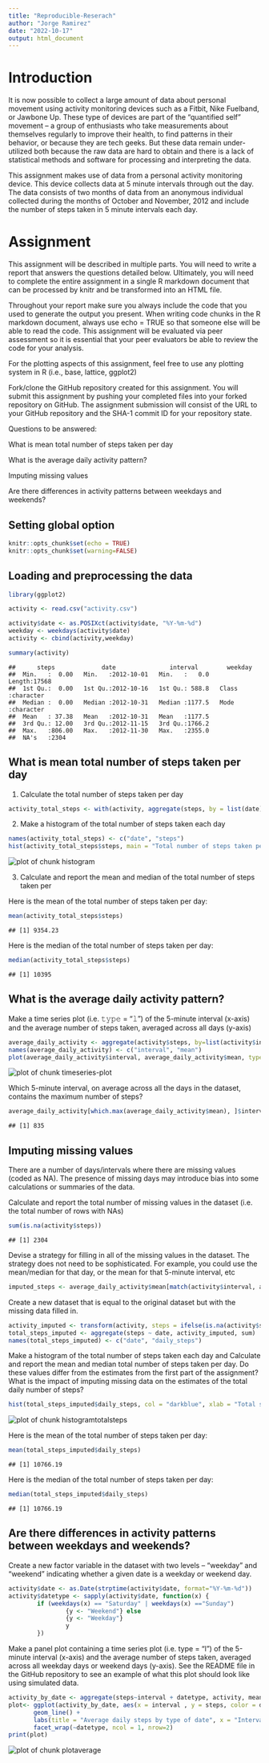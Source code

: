 ```yaml
---
title: "Reproducible-Reserach"
author: "Jorge Ramirez"
date: "2022-10-17"
output: html_document
---
```


# Introduction

It is now possible to collect a large amount of data about personal movement using activity monitoring devices such as a Fitbit, Nike Fuelband, or Jawbone Up. These type of devices are part of the “quantified self” movement – a group of enthusiasts who take measurements about themselves regularly to improve their health, to find patterns in their behavior, or because they are tech geeks. But these data remain under-utilized both because the raw data are hard to obtain and there is a lack of statistical methods and software for processing and interpreting the data.

This assignment makes use of data from a personal activity monitoring device. This device collects data at 5 minute intervals through out the day. The data consists of two months of data from an anonymous individual collected during the months of October and November, 2012 and include the number of steps taken in 5 minute intervals each day.

# Assignment
This assignment will be described in multiple parts. You will need to write a report that answers the questions detailed below. Ultimately, you will need to complete the entire assignment in a single R markdown document that can be processed by knitr and be transformed into an HTML file.

Throughout your report make sure you always include the code that you used to generate the output you present. When writing code chunks in the R markdown document, always use echo = TRUE so that someone else will be able to read the code. This assignment will be evaluated via peer assessment so it is essential that your peer evaluators be able to review the code for your analysis.

For the plotting aspects of this assignment, feel free to use any plotting system in R (i.e., base, lattice, ggplot2)

Fork/clone the GitHub repository created for this assignment. You will submit this assignment by pushing your completed files into your forked repository on GitHub. The assignment submission will consist of the URL to your GitHub repository and the SHA-1 commit ID for your repository state.

Questions to be answered:

What is mean total number of steps taken per day

What is the average daily activity pattern?

Imputing missing values

Are there differences in activity patterns between weekdays and weekends?


## Setting global option 

```r
knitr::opts_chunk$set(echo = TRUE)
knitr::opts_chunk$set(warning=FALSE)
```

## Loading and preprocessing the data


```r
library(ggplot2)

activity <- read.csv("activity.csv")

activity$date <- as.POSIXct(activity$date, "%Y-%m-%d")
weekday <- weekdays(activity$date)
activity <- cbind(activity,weekday)

summary(activity)
```

```
##      steps             date               interval        weekday         
##  Min.   :  0.00   Min.   :2012-10-01   Min.   :   0.0   Length:17568      
##  1st Qu.:  0.00   1st Qu.:2012-10-16   1st Qu.: 588.8   Class :character  
##  Median :  0.00   Median :2012-10-31   Median :1177.5   Mode  :character  
##  Mean   : 37.38   Mean   :2012-10-31   Mean   :1177.5                     
##  3rd Qu.: 12.00   3rd Qu.:2012-11-15   3rd Qu.:1766.2                     
##  Max.   :806.00   Max.   :2012-11-30   Max.   :2355.0                     
##  NA's   :2304
```

## What is mean total number of steps taken per day


1. Calculate the total number of steps taken per day


```r
activity_total_steps <- with(activity, aggregate(steps, by = list(date), FUN = sum, na.rm = TRUE))
```

2. Make a histogram of the total number of steps taken each day


```r
names(activity_total_steps) <- c("date", "steps")
hist(activity_total_steps$steps, main = "Total number of steps taken per day", xlab = "Total steps taken per day", col = "darkblue", ylim = c(0,20), breaks = seq(0,25000, by=2500))
```

![plot of chunk histogram](figure/histogram-1.png)

3. Calculate and report the mean and median of the total number of steps taken per 

Here is the mean of the total number of steps taken per day:


```r
mean(activity_total_steps$steps)
```

```
## [1] 9354.23
```

Here is the median of the total number of steps taken per day:


```r
median(activity_total_steps$steps)
```

```
## [1] 10395
```

## What is the average daily activity pattern?

Make a time series plot (i.e. 𝚝𝚢𝚙𝚎 = “𝚕”) of the 5-minute interval (x-axis) and the average number of steps taken, averaged across all days (y-axis)


```r
average_daily_activity <- aggregate(activity$steps, by=list(activity$interval), FUN=mean, na.rm=TRUE)
names(average_daily_activity) <- c("interval", "mean")
plot(average_daily_activity$interval, average_daily_activity$mean, type = "l", col="darkblue", lwd = 2, xlab="Interval", ylab="Average number of steps", main="Average number of steps per intervals")
```

![plot of chunk timeseries-plot](figure/timeseries-plot-1.png)

Which 5-minute interval, on average across all the days in the dataset, contains the maximum number of steps?


```r
average_daily_activity[which.max(average_daily_activity$mean), ]$interval
```

```
## [1] 835
```

## Imputing missing values

There are a number of days/intervals where there are missing values (coded as NA). The presence of missing days may introduce bias into some calculations or summaries of the data.

Calculate and report the total number of missing values in the dataset (i.e. the total number of rows with NAs)


```r
sum(is.na(activity$steps))
```

```
## [1] 2304
```

Devise a strategy for filling in all of the missing values in the dataset. The strategy does not need to be sophisticated. For example, you could use the mean/median for that day, or the mean for that 5-minute interval, etc


```r
imputed_steps <- average_daily_activity$mean[match(activity$interval, average_daily_activity$interval)]
```

Create a new dataset that is equal to the original dataset but with the missing data filled in.


```r
activity_imputed <- transform(activity, steps = ifelse(is.na(activity$steps), yes = imputed_steps, no = activity$steps))
total_steps_imputed <- aggregate(steps ~ date, activity_imputed, sum)
names(total_steps_imputed) <- c("date", "daily_steps")
```

Make a histogram of the total number of steps taken each day and Calculate and report the mean and median total number of steps taken per day. Do these values differ from the estimates from the first part of the assignment? What is the impact of imputing missing data on the estimates of the total daily number of steps?


```r
hist(total_steps_imputed$daily_steps, col = "darkblue", xlab = "Total steps per day", ylim = c(0,30), main = "Total number of steps taken each day", breaks = seq(0,25000,by=2500))
```

![plot of chunk histogramtotalsteps](figure/histogramtotalsteps-1.png)

Here is the mean of the total number of steps taken per day:


```r
mean(total_steps_imputed$daily_steps)
```

```
## [1] 10766.19
```

Here is the median of the total number of steps taken per day:


```r
median(total_steps_imputed$daily_steps)
```

```
## [1] 10766.19
```

## Are there differences in activity patterns between weekdays and weekends?

Create a new factor variable in the dataset with two levels – “weekday” and “weekend” indicating whether a given date is a weekday or weekend day.


```r
activity$date <- as.Date(strptime(activity$date, format="%Y-%m-%d"))
activity$datetype <- sapply(activity$date, function(x) {
        if (weekdays(x) == "Saturday" | weekdays(x) =="Sunday") 
                {y <- "Weekend"} else 
                {y <- "Weekday"}
                y
        })
```

Make a panel plot containing a time series plot (i.e. type = “l”) of the 5-minute interval (x-axis) and the average number of steps taken, averaged across all weekday days or weekend days (y-axis). See the README file in the GitHub repository to see an example of what this plot should look like using simulated data.


```r
activity_by_date <- aggregate(steps~interval + datetype, activity, mean, na.rm = TRUE)
plot<- ggplot(activity_by_date, aes(x = interval , y = steps, color = datetype)) +
       geom_line() +
       labs(title = "Average daily steps by type of date", x = "Interval", y = "Average number of steps") +
       facet_wrap(~datetype, ncol = 1, nrow=2)
print(plot)
```

![plot of chunk plotaverage](figure/plotaverage-1.png)

